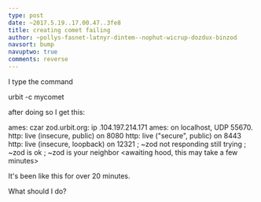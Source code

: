 ```yaml
---
type: post
date: ~2017.5.19..17.00.47..3fe8
title: creating comet failing 
author: ~pollys-fasnet-latnyr-dintem--nophut-wicrup-dozdux-binzod
navsort: bump
navuptwo: true
comments: reverse
---
```


I type the command 

urbit -c mycomet

after doing so I get this:

ames: czar zod.urbit.org: ip .104.197.214.171
ames: on localhost, UDP 55670.
http: live (insecure, public) on 8080
http: live ("secure", public) on 8443
http: live (insecure, loopback) on 12321
; ~zod not responding still trying
; ~zod is ok
; ~zod is your neighbor
<awaiting hood, this may take a few minutes>


It's been like this for over 20 minutes.

What should I do?